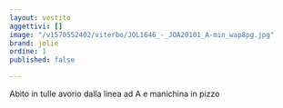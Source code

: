 ```yaml
---
layout: vestito
aggettivi: []
image: "/v1570552402/viterbo/JOL1646_-_JOA20101_A-min_wap8pg.jpg"
brand: jolie
ordine: 1
published: false

---
```

Abito in tulle avorio dalla linea ad A e manichina in pizzo